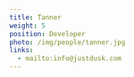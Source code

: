 ```yaml
---
title: Tanner
weight: 5
position: Developer
photo: /img/people/tanner.jpg
links:
  - mailto:info@justdusk.com
---
```

